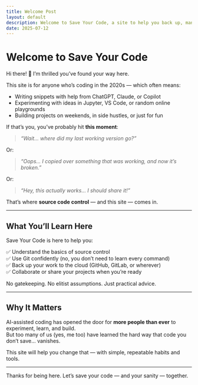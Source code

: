 ```yaml
---
title: Welcome Post
layout: default
description: Welcome to Save Your Code, a site to help you back up, manage, and share your code — even if you're just vibe-coding with AI.
date: 2025-07-12
---
```


# Welcome to Save Your Code

Hi there! 👋 I’m thrilled you’ve found your way here.

This site is for anyone who’s coding in the 2020s — which often means:

- Writing snippets with help from ChatGPT, Claude, or Copilot
- Experimenting with ideas in Jupyter, VS Code, or random online playgrounds
- Building projects on weekends, in side hustles, or just for fun

If that’s you, you’ve probably hit **this moment**:

> _“Wait… where did my last working version go?”_

Or:

> _“Oops… I copied over something that was working, and now it’s broken.”_

Or:

> _“Hey, this actually works… I should share it!”_

That’s where **source code control** — and this site — comes in.

---

## What You’ll Learn Here

Save Your Code is here to help you:

✅ Understand the basics of source control  
✅ Use Git confidently (no, you don’t need to learn every command)  
✅ Back up your work to the cloud (GitHub, GitLab, or wherever)  
✅ Collaborate or share your projects when you’re ready

No gatekeeping. No elitist assumptions. Just practical advice.

---

## Why It Matters

AI-assisted coding has opened the door for **more people than ever** to experiment, learn, and build.  
But too many of us (yes, me too) have learned the hard way that code you don’t save… vanishes.

This site will help you change that — with simple, repeatable habits and tools.

---

Thanks for being here. Let’s save your code — and your sanity — together.


